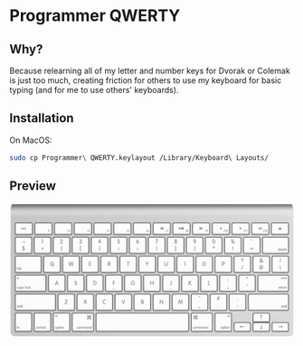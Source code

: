 # Programmer QWERTY

## Why?

Because relearning all of my letter and number keys for Dvorak or Colemak is just too much, creating friction for others to use my keyboard for basic typing (and for me to use others' keyboards).

## Installation

On MacOS: 

```bash
sudo cp Programmer\ QWERTY.keylayout /Library/Keyboard\ Layouts/
```

## Preview

![preview](./preview.png)

